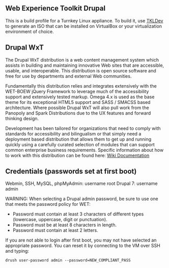 ## Web Experience Toolkit Drupal

This is a build profile for a Turnkey Linux appliance.  To build it, use [TKLDev](https://github.com/turnkeylinux-apps/tkldev) to generate an ISO that can be installed on VirtualBox or your virtualization environment of choice.

## Drupal WxT

The Drupal WxT distribution is a web content management system which assists in building and maintaining innovative Web sites that are accessible, usable, and interoperable. This distribution is open source software and free for use by departments and external Web communities.

Fundamentally this distribution relies and integrates extensively with the WET-BOEW jQuery Framework to leverage much of the accessibility support and extensively tested markup. Omega 4.x is used as the base theme for its exceptional HTML5 support and SASS / SMACSS based architecture. Where possible Drupal WxT will also pull work from the Panopoly and Spark Distributions due to the UX features and forward thinking design.

Development has been tailored for organizations that need to comply with standards for accessibility and bilingualism or that simply need a deployment based distribution that allows them to get up and running quickly using a carefully curated selection of modules that can support common enterprise business requirements. Specific information about how to work with this distribution can be found here: [Wiki Documentation](http://wiki.drupalwxt.org/)

## Credentials (passwords set at first boot)

Webmin, SSH, MySQL, phpMyAdmin: username root
Drupal 7: username admin

WARNING: When selecting a Drupal admin password, be sure to use one that meets the password policy for WET:

* Password must contain at least 3 characters of different types (lowercase, uppercase, digit or punctuation).
* Password must be at least 8 characters in length.
* Password must contain at least 2 letters.

If you are not able to login after first boot, you may not have selected an appropriate password.  You can reset it by connecting to the VM over SSH and typing:

`drush user-password admin --password=NEW_COMPLIANT_PASS`